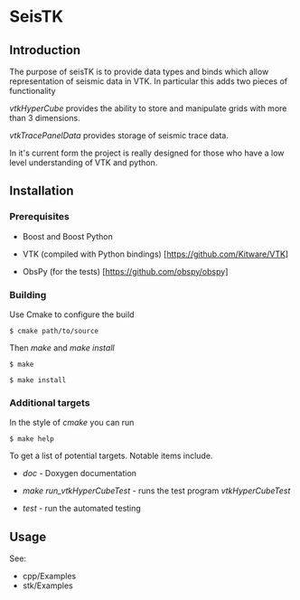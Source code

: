 
SeisTK
======

Introduction
------------

The purpose of seisTK is to provide data types and binds which allow representation of seismic data in VTK.
In particular this adds two pieces of functionality 

*vtkHyperCube* provides the ability to store and manipulate grids with more than 3 dimensions. 

*vtkTracePanelData* provides storage of seismic trace data. 

In it's current form the project is really designed for those who have a low level understanding of VTK and python. 


Installation
------------

### Prerequisites

* Boost and Boost Python

* VTK (compiled with Python bindings) [https://github.com/Kitware/VTK]

* ObsPy (for the tests) [https://github.com/obspy/obspy]

###  Building 

 
Use Cmake to configure the build

    $ cmake path/to/source

Then *make* and *make install*

    $ make 

    $ make install 

### Additional targets

In the style of *cmake* you can run

    $ make help

To get a list of potential targets. Notable items include.

* *doc* - Doxygen documentation

* *make run_vtkHyperCubeTest* - runs the test program *vtkHyperCubeTest*

* *test* - run the automated testing


Usage
-----

See:

* cpp/Examples
* stk/Examples


